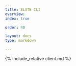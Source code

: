 ```yaml
---
title: SLATE CLI
overview: 
index: true

order: 40 

layout: docs
type: markdown

---
```


{% include_relative client.md %}
